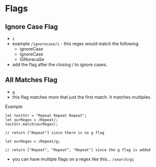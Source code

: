 # Flags
## Ignore Case Flag
- `i`
- example `/ignorecase/i` - this regex would match the following
	- ignoreCase
	- IgnoreCase
	- iGNorecaSe
- add the flag after the closing / to ignore cases. 

## All Matches Flag
- `g`
- this flag matches more that just the first match. It matches multiples.

Example

```
let testStr = "Repeat Repeat Repeat";
let ourRegex = /Repeat/;
testStr.match(ourRegex);

// return ["Repeat"] since there is no g flag

let ourRegex = /Repeat/g;

// return ["Repeat", "Repeat", "Repeat"] since the g flag is added
```

- you can have mulitple flags on a regex like this... `/search/gi`